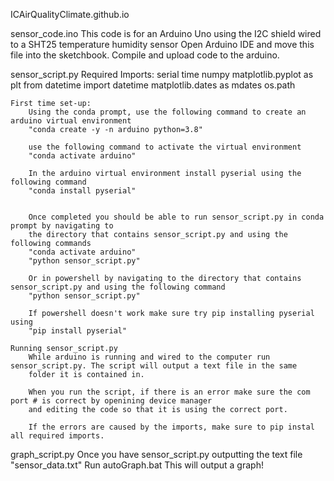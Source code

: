 ICAirQualityClimate.github.io

sensor_code.ino
	This code is for an Arduino Uno using the I2C shield wired to a SHT25 temperature humidity sensor
	Open Arduino IDE and move this file into the sketchbook.
	Compile and upload code to the arduino.

sensor_script.py
	Required Imports:
		serial
		time
		numpy
		matplotlib.pyplot as plt
		from datetime import datetime
		matplotlib.dates as mdates
		os.path

	First time set-up:
		Using the conda prompt, use the following command to create an arduino virtual environment
		"conda create -y -n arduino python=3.8"

		use the following command to activate the virtual environment 
		"conda activate arduino"

		In the arduino virtual environment install pyserial using the following command
		"conda install pyserial"
		
		
		Once completed you should be able to run sensor_script.py in conda prompt by navigating to 
		the directory that contains sensor_script.py and using the following commands
		"conda activate arduino"
		"python sensor_script.py"

		Or in powershell by navigating to the directory that contains sensor_script.py and using the following command
		"python sensor_script.py"

		If powershell doesn't work make sure try pip installing pyserial using
		"pip install pyserial"

	Running sensor_script.py
		While arduino is running and wired to the computer run sensor_script.py. The script will output a text file in the same
		folder it is contained in.		

		When you run the script, if there is an error make sure the com port # is correct by openining device manager
		and editing the code so that it is using the correct port.
		
		If the errors are caused by the imports, make sure to pip instal all required imports.

graph_script.py
	Once you have sensor_script.py outputting the text file "sensor_data.txt"
	Run autoGraph.bat
	This will output a graph!
		